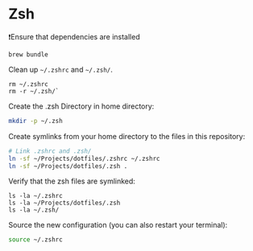 # Zsh

❗️Ensure that dependencies are installed
```
brew bundle
```

Clean up `~/.zshrc` and `~/.zsh/`.
```
rm ~/.zshrc
rm -r ~/.zsh/`
```

Create the .zsh Directory in home directory:
```bash
mkdir -p ~/.zsh
```

Create symlinks from your home directory to the files in this repository:

```bash
# Link .zshrc and .zsh/
ln -sf ~/Projects/dotfiles/.zshrc ~/.zshrc
ln -sf ~/Projects/dotfiles/.zsh .
```

Verify that the zsh files are symlinked:
```
ls -la ~/.zshrc
ls -la ~/Projects/dotfiles/.zsh
ls -la ~/.zsh/
```

Source the new configuration (you can also restart your terminal):
```bash
source ~/.zshrc
```

